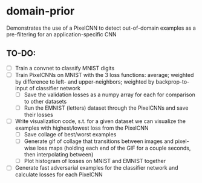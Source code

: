 # domain-prior
Demonstrates the use of a PixelCNN to detect out-of-domain examples as a pre-filtering for an application-specific CNN

## TO-DO:
- [ ] Train a convnet to classify MNIST digits
- [ ] Train PixelCNNs on MNIST with the 3 loss functions: average; weighted by difference to left- and upper-neighbors; weighted by backprop-to-input of classifier network
    - [ ] Save the validation losses as a numpy array for each for comparison to other datasets
    - [ ] Run the EMNIST (letters) dataset through the PixelCNNs and save their losses
- [ ] Write visualization code, s.t. for a given dataset we can visualize the examples with highest/lowest loss from the PixelCNN
    - [ ] Save collage of best/worst examples
    - [ ] Generate gif of collage that transitions between images and pixel-wise loss maps (holding each end of the GIF for a couple seconds, then interpolating between)
    - [ ] Plot histogram of losses on MNIST and EMNIST together
- [ ] Generate fast adversarial examples for the classifier network and calculate losses for each PixelCNN
